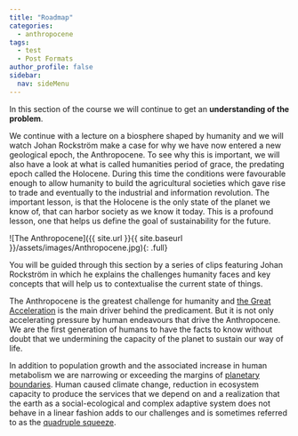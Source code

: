 ```yaml
---
title: "Roadmap"
categories:
  - anthropocene
tags:
  - test
  - Post Formats
author_profile: false
sidebar:
  nav: sideMenu
---
```


In this section of the course we will continue to get an __understanding of the problem__.

We continue with a lecture on a biosphere shaped by humanity and we will watch Johan Rockström make a case for why we have now entered a new geological epoch, the Anthropocene. To see why this is important, we will also have a look at what is called humanities period of grace, the predating epoch called the Holocene. During this time the conditions were favourable enough to allow humanity to build the agricultural societies which gave rise to trade and eventually to the industrial and information revolution. The important lesson, is that the Holocene is the only state of the planet we know of, that can harbor society as we know it today. This is a profound lesson, one that helps us define the goal of sustainability for the future.

![The Anthropocene]({{ site.url }}{{ site.baseurl }}/assets/images/Anthropocene.jpg){: .full}

You will be guided through this section by a series of clips featuring Johan Rockström in which he explains the challenges humanity faces and key concepts that will help us to contextualise the current state of things.

The Anthropocene is the greatest challenge for humanity and [the Great Acceleration](Greatacceleration.html) is the main driver behind the predicament. But it is not only accelerating pressure by human endeavours that drive the Anthropocene. We are the first generation of humans to have the facts to know without doubt that we undermining the capacity of the planet to sustain our way of life.

In addition to population growth and the associated increase in human metabolism we are narrowing or exceeding the margins of [planetary boundaries](planetaryboundaries.html). Human caused climate change, reduction in ecosystem capacity to produce the services that we depend on and a realization that the earth as a social-ecological and complex adaptive system does not behave in a linear fashion adds to our challenges and is sometimes referred to as the [quadruple squeeze](Quadrupelsqueeze.html).
